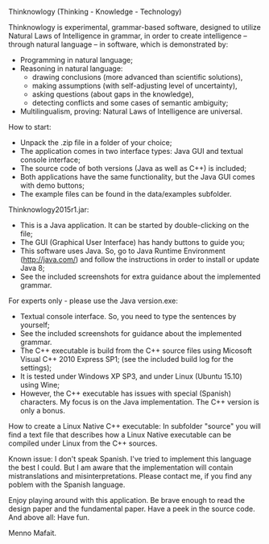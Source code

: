 ﻿Thinknowlogy (Thinking - Knowledge - Technology)

Thinknowlogy is experimental, grammar-based software,
designed to utilize Natural Laws of Intelligence in grammar,
in order to create intelligence – through natural language – in software,
which is demonstrated by:
 * Programming in natural language;
 * Reasoning in natural language:
	- drawing conclusions (more advanced than scientific solutions),
	- making assumptions (with self-adjusting level of uncertainty),
	- asking questions (about gaps in the knowledge),
	- detecting conflicts and some cases of semantic ambiguity;
 * Multilingualism, proving: Natural Laws of Intelligence are universal.

How to start:
- Unpack the .zip file in a folder of your choice;
- The application comes in two interface types: Java GUI and textual console interface;
- The source code of both versions (Java as well as C++) is included;
- Both applications have the same functionality, but the Java GUI comes with demo buttons;
- The example files can be found in the data/examples subfolder.

Thinknowlogy2015r1.jar:
- This is a Java application. It can be started by double-clicking on the file;
- The GUI (Graphical User Interface) has handy buttons to guide you;
- This software uses Java. So, go to Java Runtime Environment (http://java.com/)
  and follow the instructions in order to install or update Java 8;
- See the included screenshots for extra guidance about the implemented grammar.

For experts only - please use the Java version.exe:
- Textual console interface. So, you need to type the sentences by yourself;
- See the included screenshots for guidance about the implemented grammar.
- The C++ executable is build from the C++ source files using Micosoft Visual C++ 2010 Express SP1;
  (see the included build log for the settings);
- It is tested under Windows XP SP3, and under Linux (Ubuntu 15.10) using Wine;
- However, the C++ executable has issues with special (Spanish) characters.
  My focus is on the Java implementation. The C++ version is only a bonus.

How to create a Linux Native C++ executable:
  In subfolder "source" you will find a text file that describes how a
  Linux Native executable can be compiled under Linux from the C++ sources.

Known issue:
  I don't speak Spanish. I've tried to implement this language the best I could.
  But I am aware that the implementation will contain mistranslations and misinterpretations.
  Please contact me, if you find any poblem with the Spanish language.

Enjoy playing around with this application. Be brave enough to read the design paper
and the fundamental paper. Have a peek in the source code. And above all: Have fun.

Menno Mafait.